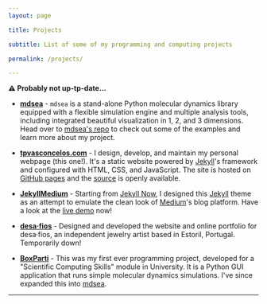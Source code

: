 ```yaml
---
layout: page

title: Projects

subtitle: List of some of my programming and computing projects

permalink: /projects/

---
```


**⚠️ Probably not up-tp-date...**

- **[mdsea](https://github.com/TPVasconcelos/mdsea)** -
    `mdsea` is a stand-alone Python molecular dynamics library equipped
    with a flexible simulation engine and multiple analysis tools,
    including integrated beautiful visualization in 1, 2, and 3
    dimensions. Head over to [mdsea's repo](https://github.com/TPVasconcelos/mdsea)
    to check out some of the examples and learn more about my project.

- **[tpvasconcelos.com](http://tpvasconcelos.com/)** -
    I design, develop, and maintain my personal webpage (this one!).
    It's a static website powered by [Jekyll](https://jekyllrb.com)'s
    framework and configured with HTML, CSS, and JavaScript. The site is
    hosted on [GitHub pages](https://pages.github.com/) and the
    [source](https://github.com/TPVasconcelos/tpvasconcelos.io) is
    openly available.

- **[JekyllMedium](https://github.com/TPVasconcelos/JekyllMedium)** -
    Starting from [Jekyll Now](https://www.jekyllnow.com), I designed
    this [Jekyll](https://jekyllrb.com) theme as an attempt to emulate
    the clean look of [Medium](https://medium.com)'s blog platform.
    Have a look at the
    [live demo](https://tpvasconcelos.github.io/JekyllMedium/) now!


- **[desa·fios](http://desa-fios.com)** -
    Designed and developed the website and online portfolio for desa·fios,
    an independent jewelry artist based in Estoril, Portugal.
    Temporarily down!


- **[BoxParti](https://github.com/TPVasconcelos/BoxParti)** -
    This was my first ever programming project, developed for a
    "Scientific Computing Skills" module in University. It is a
    Python GUI application that runs simple molecular dynamics simulations.
    I've since expanded this into
    [mdsea](https://github.com/TPVasconcelos/mdsea).

---
